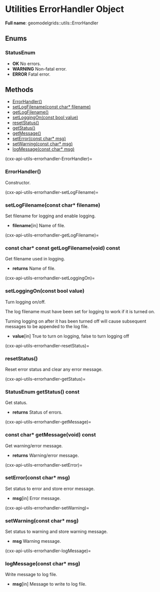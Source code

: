 # Utilities ErrorHandler Object 

**Full name**: geomodelgrids::utils::ErrorHandler

## Enums

### StatusEnum

* **OK** No errors.
* **WARNING** Non-fatal error.
* **ERROR** Fatal error.

## Methods

+ [ErrorHandler()](cxx-api-utils-errorhandler-ErrorHandler)
+ [setLogFilename(const char* filename)](cxx-api-utils-errorhandler-setLogFilename)
+ [getLogFilename()](cxx-api-utils-errorhandler-getLogFilename)
+ [setLoggingOn(const bool value)](cxx-api-utils-errorhandler-setLoggingOn)
+ [resetStatus()](cxx-api-utils-errorhandler-resetStatus)
+ [getStatus()](cxx-api-utils-errorhandler-getStatus)
+ [getMessage()](cxx-api-utils-errorhandler-getMessage)
+ [setError(const char* msg)](cxx-api-utils-errorhandler-setError)
+ [setWarning(const char* msg)](cxx-api-utils-errorhandler-setWarning)
+ [logMessage(const char* msg)](cxx-api-utils-errorhandler-logMessage)

(cxx-api-utils-errorhandler-ErrorHandler)=
### ErrorHandler()

Constructor.

(cxx-api-utils-errorhandler-setLogFilename)=
### setLogFilename(const char* filename)

Set filename for logging and enable logging.

* **filename**[in] Name of file.

(cxx-api-utils-errorhandler-getLogFilename)=
### const char* const getLogFilename(void) const

Get filename used in logging.

* **returns** Name of file.

(cxx-api-utils-errorhandler-setLoggingOn)=
### setLoggingOn(const bool value)

Turn logging on/off.

The log filename must have been set for logging to work if it is turned on.

Turning logging on after it has been turned off will cause subsequent messages to be appended to the log file.

* **value**[in] True to turn on logging, false to turn logging off

(cxx-api-utils-errorhandler-resetStatus)=
### resetStatus()

Reset error status and clear any error message.

(cxx-api-utils-errorhandler-getStatus)=
### StatusEnum getStatus() const

Get status.

* **returns** Status of errors.

(cxx-api-utils-errorhandler-getMessage)=
### const char* getMessage(void) const 

Get warning/error message.

* **returns** Warning/error message.

(cxx-api-utils-errorhandler-setError)=
### setError(const char* msg)

Set status to error and store error message.

* **msg**[in] Error message.

(cxx-api-utils-errorhandler-setWarning)=
### setWarning(const char* msg)

Set status to warning and store warning message.

* **msg** Warning message.

(cxx-api-utils-errorhandler-logMessage)=
### logMessage(const char* msg)

Write message to log file.

* **msg**[in] Message to write to log file.
